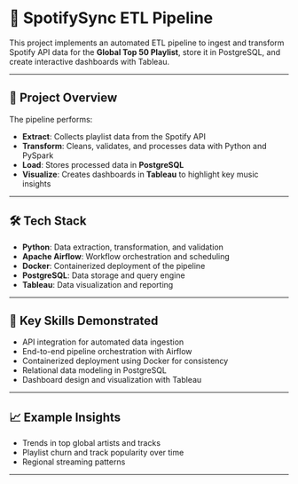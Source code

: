 # 🎵 SpotifySync ETL Pipeline

This project implements an automated ETL pipeline to ingest and transform Spotify API data for the **Global Top 50 Playlist**, store it in PostgreSQL, and create interactive dashboards with Tableau.

---

## 📌 Project Overview

The pipeline performs:
- **Extract**: Collects playlist data from the Spotify API  
- **Transform**: Cleans, validates, and processes data with Python and PySpark  
- **Load**: Stores processed data in **PostgreSQL**  
- **Visualize**: Creates dashboards in **Tableau** to highlight key music insights  

---

## 🛠️ Tech Stack

- **Python**: Data extraction, transformation, and validation  
- **Apache Airflow**: Workflow orchestration and scheduling  
- **Docker**: Containerized deployment of the pipeline  
- **PostgreSQL**: Data storage and query engine  
- **Tableau**: Data visualization and reporting  

---

## 🎯 Key Skills Demonstrated

- API integration for automated data ingestion  
- End-to-end pipeline orchestration with Airflow  
- Containerized deployment using Docker for consistency  
- Relational data modeling in PostgreSQL  
- Dashboard design and visualization with Tableau  

---

## 📈 Example Insights

- Trends in top global artists and tracks  
- Playlist churn and track popularity over time  
- Regional streaming patterns  

---
